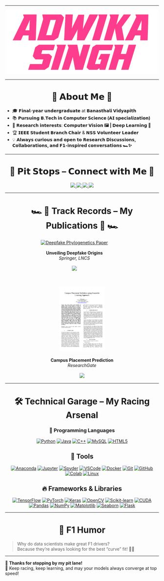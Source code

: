 <div align="center">

---

  <img src="name.png" alt="ADWIKA SINGH" width="500" />

---
</div>


<h1 align="center">🏁 𝗔𝗯𝗼𝘂𝘁 𝗠𝗲 🏁</h1>


- 🎓 𝗙𝗶𝗻𝗮𝗹-𝘆𝗲𝗮𝗿 𝘂𝗻𝗱𝗲𝗿𝗴𝗿𝗮𝗱𝘂𝗮𝘁𝗲 at **𝗕𝗮𝗻𝗮𝘀𝘁𝗵𝗮𝗹𝗶 𝗩𝗶𝗱𝘆𝗮𝗽𝗶𝘁𝗵**  
- 📚 𝗣𝘂𝗿𝘀𝘂𝗶𝗻𝗴 **𝗕.𝗧𝗲𝗰𝗵 𝗶𝗻 𝗖𝗼𝗺𝗽𝘂𝘁𝗲𝗿 𝗦𝗰𝗶𝗲𝗻𝗰𝗲 (𝗔𝗜 𝘀𝗽𝗲𝗰𝗶𝗮𝗹𝗶𝘇𝗮𝘁𝗶𝗼𝗻)**  
- 🔬 𝗥𝗲𝘀𝗲𝗮𝗿𝗰𝗵 𝗶𝗻𝘁𝗲𝗿𝗲𝘀𝘁𝘀: **𝗖𝗼𝗺𝗽𝘂𝘁𝗲𝗿 𝗩𝗶𝘀𝗶𝗼𝗻 🖼️ | 𝗗𝗲𝗲𝗽 𝗟𝗲𝗮𝗿𝗻𝗶𝗻𝗴 🤖**  
- 🏆 **𝗜𝗘𝗘𝗘 𝗦𝘁𝘂𝗱𝗲𝗻𝘁 𝗕𝗿𝗮𝗻𝗰𝗵 𝗖𝗵𝗮𝗶𝗿** & 𝗡𝗦𝗦 𝗩𝗼𝗹𝘂𝗻𝘁𝗲𝗲𝗿 𝗟𝗲𝗮𝗱𝗲𝗿  
- 💡 𝗔𝗹𝘄𝗮𝘆𝘀 𝗰𝘂𝗿𝗶𝗼𝘂𝘀 𝗮𝗻𝗱 𝗼𝗽𝗲𝗻 𝘁𝗼 **𝗥𝗲𝘀𝗲𝗮𝗿𝗰𝗵 𝗗𝗶𝘀𝗰𝘂𝘀𝘀𝗶𝗼𝗻𝘀, 𝗖𝗼𝗹𝗹𝗮𝗯𝗼𝗿𝗮𝘁𝗶𝗼𝗻𝘀, 𝗮𝗻𝗱 𝗙𝟭-𝗶𝗻𝘀𝗽𝗶𝗿𝗲𝗱 𝗰𝗼𝗻𝘃𝗲𝗿𝘀𝗮𝘁𝗶𝗼𝗻𝘀 🏎️✨**  


---
  <h1 align="center" style="text-decoration:none; margin-bottom:20px;">
🚥 𝗣𝗶𝘁 𝗦𝘁𝗼𝗽𝘀 – 𝗖𝗼𝗻𝗻𝗲𝗰𝘁 𝘄𝗶𝘁𝗵 𝗠𝗲 🚥
</h1>

<p align="center">
  <a href="mailto:singh.adwika11@gmail.com">
    <img src="https://img.shields.io/badge/✉️-Email-FF69B4?style=for-the-badge&logo=gmail&logoColor=white" />
  </a>
  <a href="https://www.linkedin.com/in/adwika-singh/">
    <img src="https://img.shields.io/badge/🔗-LinkedIn-0077B5?style=for-the-badge&logo=linkedin&logoColor=white" />
  </a>
  <a href="https://scholar.google.com/citations?user=3DV94NoAAAAJ&hl=en">
    <img src="https://img.shields.io/badge/📚-Google_Scholar-4285F4?style=for-the-badge&logo=googlescholar&logoColor=white" />
  </a>
  <a href="https://www.researchgate.net/profile/Adwika-Singh">
    <img src="https://img.shields.io/badge/🔍-ResearchGate-00CCBB?style=for-the-badge&logo=researchgate&logoColor=white" />
  </a>
</p>

---
<div align="center">

<h1>🏎️ 📖 Track Records – My Publications 📖 🏎️</h1>

<div style="display: flex; justify-content: center; gap: 50px; flex-wrap: wrap;">

  <!-- Springer Paper -->
  <div align="center">
    <a href="https://link.springer.com/chapter/10.1007/978-3-031-88881-6_21">
      <img src="https://media.springernature.com/w306/springer-static/cover/book/9783031888816.jpg" width="150" alt="Deepfake Phylogenetics Paper"/>
    </a>
    <br><br>
    <b>Unveiling Deepfake Origins</b><br>
    <i>Springer, LNCS</i><br><br>
    <a href="https://link.springer.com/chapter/10.1007/978-3-031-88881-6_21">
      <img src="https://img.shields.io/badge/View_Paper-FF69B4?style=for-the-badge&logo=readthedocs&logoColor=white" />
    </a>
  </div>

<br>

  <!-- ResearchGate Paper -->
  <div align="center">
    <a href="https://www.researchgate.net/publication/392510341_Campus_Placement_Prediction_using_Ensemble_Learning_Approach">
      <img src="https://github.com/singhadwika/singhadwika/raw/main/Thumbnail.png" width="150" alt="Campus Placement Prediction Paper"/>
    </a>
    <br><br>
    <b>Campus Placement Prediction</b><br>
    <i>ResearchGate</i><br><br>
    <a href="https://www.researchgate.net/publication/392510341_Campus_Placement_Prediction_using_Ensemble_Learning_Approach">
      <img src="https://img.shields.io/badge/View_Paper-4285F4?style=for-the-badge&logo=googlescholar&logoColor=white" />
    </a>
  </div>

</div>
</div>

---
<h1 align="center" style="text-decoration:none; margin-bottom:20px;">
🛠️ Technical Garage – My Racing Arsenal
</h1>
<div align="center">

### 🔧 Programming Languages  
<!-- Languages -->
[![Python](https://img.shields.io/badge/Python-FF69B4?style=flat-square&logo=python&logoColor=white)](https://www.python.org/) 
[![Java](https://img.shields.io/badge/Java-E8B4B8?style=flat-square&logo=java&logoColor=white)](https://www.oracle.com/java/) 
[![C++](https://img.shields.io/badge/C++-FF1493?style=flat-square&logo=cplusplus&logoColor=white)](https://isocpp.org/) 
[![MySQL](https://img.shields.io/badge/MySQL-FFB6C1?style=flat-square&logo=mysql&logoColor=white)](https://www.mysql.com/) 
[![HTML5](https://img.shields.io/badge/HTML5-FF69B4?style=flat-square&logo=html5&logoColor=white)](https://developer.mozilla.org/docs/Web/HTML)

## 🐙 Tools
<!-- Tools -->
[![Anaconda](https://img.shields.io/badge/Anaconda-44A833?style=flat-square&logo=anaconda&logoColor=white)](https://www.anaconda.com/) 
[![Jupyter](https://img.shields.io/badge/Jupyter-FFB6C1?style=flat-square&logo=jupyter&logoColor=white)](https://jupyter.org/) 
[![Spyder](https://img.shields.io/badge/Spyder-409FE0?style=flat-square&logo=spyderide&logoColor=white)](https://www.spyder-ide.org/) 
[![VSCode](https://img.shields.io/badge/VSCode-007ACC?style=flat-square&logo=visualstudiocode&logoColor=white)](https://code.visualstudio.com/) 
[![Docker](https://img.shields.io/badge/Docker-2496ED?style=flat-square&logo=docker&logoColor=white)](https://www.docker.com/) 
[![Git](https://img.shields.io/badge/Git-F05032?style=flat-square&logo=git&logoColor=white)](https://git-scm.com/) 
[![GitHub](https://img.shields.io/badge/GitHub-181717?style=flat-square&logo=github&logoColor=white)](https://github.com/) 
[![Colab](https://img.shields.io/badge/Colab-F9AB00?style=flat-square&logo=googlecolab&logoColor=white)](https://colab.research.google.com/) 
[![Linux](https://img.shields.io/badge/Linux-FCC624?style=flat-square&logo=linux&logoColor=black)](https://www.kernel.org/)


## 🔥 Frameworks & Libraries
<!-- Frameworks & Libraries -->
[![TensorFlow](https://img.shields.io/badge/TensorFlow-FF6F00?style=flat-square&logo=tensorflow&logoColor=white)](https://www.tensorflow.org/) 
[![PyTorch](https://img.shields.io/badge/PyTorch-EE4C2C?style=flat-square&logo=pytorch&logoColor=white)](https://pytorch.org/) 
[![Keras](https://img.shields.io/badge/Keras-D00000?style=flat-square&logo=keras&logoColor=white)](https://keras.io/) 
[![OpenCV](https://img.shields.io/badge/OpenCV-5C3EE8?style=flat-square&logo=opencv&logoColor=white)](https://opencv.org/) 
[![Scikit-learn](https://img.shields.io/badge/Scikit–learn-F7931E?style=flat-square&logo=scikitlearn&logoColor=white)](https://scikit-learn.org/) 
[![CUDA](https://img.shields.io/badge/CUDA-76B900?style=flat-square&logo=nvidia&logoColor=white)](https://developer.nvidia.com/cuda-zone) 
[![Pandas](https://img.shields.io/badge/Pandas-150458?style=flat-square&logo=pandas&logoColor=white)](https://pandas.pydata.org/) 
[![NumPy](https://img.shields.io/badge/NumPy-013243?style=flat-square&logo=numpy&logoColor=white)](https://numpy.org/) 
[![Matplotlib](https://img.shields.io/badge/Matplotlib-11557C?style=flat-square&logo=matplotlib&logoColor=white)](https://matplotlib.org/) 
[![Seaborn](https://img.shields.io/badge/Seaborn-4C76B1?style=flat-square&logo=seaborn&logoColor=white)](https://seaborn.pydata.org/) 
[![Flask](https://img.shields.io/badge/Flask-000000?style=flat-square&logo=flask&logoColor=white)](https://flask.palletsprojects.com/)

</div>

---

<h1 align="center" style="text-decoration:none; margin-bottom:20px;">
🤖 F1 Humor
</h1>

> Why do data scientists make great F1 drivers?  
> Because they’re always looking for the best “curve” fit! 🏁😄

---


🏁 **Thanks for stopping by my pit lane!**  
💖 Keep racing, keep learning, and may your models always converge at top speed! 
